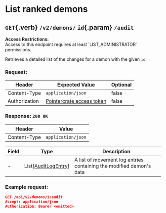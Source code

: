 <div class='panel fade js-scroll-anim' data-anim='fade' style="position: relative">

# List ranked demons

## `GET`{.verb} `/v2/demons/` `id`{.param} `/audit`

<div class='info-yellow'>
<b>Access Restrictions:</b><br>
Access to this endpoint requires at least `LIST_ADMINISTRATOR` permissions.
</div>

Retrieves a detailed list of the changes for a demon with the given `id`.

### Request:

| Header        | Expected Value                                                                            | Optional |
| ------------- | ----------------------------------------------------------------------------------------- | -------- |
| Content-Type  | `application/json`                                                            | false    |
| Authorization | [Pointercrate access token](/documentation/#access-tokens)                                | false    |

### Response: `200 OK`

| Header       | Value              |
| ------------ | ------------------ |
| Content-Type | `application/json` |

| Field | Type                                                           | Description      |
| ----- | -------------------------------------------------------------- | ---------------- |
| -     | List[[AuditLogEntry](/documentation/objects/#audit-log-entry)] | A list of movement log entries containing the modified demon's data |

### Example request:

```json
GET /api/v2/demons/1/audit
Accept: application/json
Authorization: Bearer <omitted>
```

</div>
